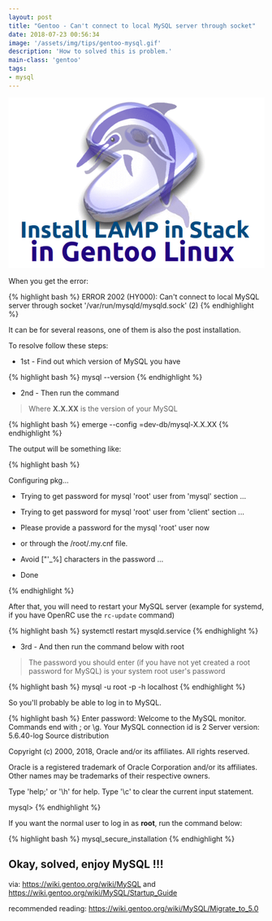 ```yaml
---
layout: post
title: "Gentoo - Can't connect to local MySQL server through socket"
date: 2018-07-23 00:56:34
image: '/assets/img/tips/gentoo-mysql.gif'
description: 'How to solved this is problem.'
main-class: 'gentoo'
tags:
- mysql
---
```


![Gentoo - Can't connect to local MySQL server through socket](/assets/img/tips/gentoo-mysql.gif "Gentoo - Can't connect to local MySQL server through socket")

When you get the error:

{% highlight bash %}
ERROR 2002 (HY000): Can't connect to local MySQL server through socket '/var/run/mysqld/mysqld.sock' (2)
{% endhighlight %}

It can be for several reasons, one of them is also the post installation.

To resolve follow these steps:

- 1st - Find out which version of MySQL you have

{% highlight bash %}
mysql --version
{% endhighlight %}

- 2nd - Then run the command

> Where __X.X.XX__ is the version of your MySQL

{% highlight bash %}
emerge --config =dev-db/mysql-X.X.XX
{% endhighlight %}

The output will be something like:

{% highlight bash %}


Configuring pkg...

 * Trying to get password for mysql 'root' user from 'mysql' section ...
 * Trying to get password for mysql 'root' user from 'client' section ...
 * Please provide a password for the mysql 'root' user now
 * or through the /root/.my.cnf file.
 * Avoid ["'\_%] characters in the password
  ...
  
 * Done


{% endhighlight %}


After that, you will need to restart your MySQL server (example for systemd, if you have OpenRC use the `rc-update` command)

{% highlight bash %}
systemctl restart mysqld.service
{% endhighlight %}

- 3rd - And then run the command below with root

> The password you should enter (if you have not yet created a root password for MySQL) is your system root user's password

{% highlight bash %}
mysql -u root -p -h localhost
{% endhighlight %}


So you'll probably be able to log in to MySQL.

{% highlight bash %}
Enter password: 
Welcome to the MySQL monitor.  Commands end with ; or \g.
Your MySQL connection id is 2
Server version: 5.6.40-log Source distribution

Copyright (c) 2000, 2018, Oracle and/or its affiliates. All rights reserved.

Oracle is a registered trademark of Oracle Corporation and/or its
affiliates. Other names may be trademarks of their respective
owners.

Type 'help;' or '\h' for help. Type '\c' to clear the current input statement.

mysql>
{% endhighlight %}

If you want the normal user to log in as __root__, run the command below:

{% highlight bash %}
mysql_secure_installation
{% endhighlight %}

## Okay, solved, enjoy MySQL !!!

via: <https://wiki.gentoo.org/wiki/MySQL> and <https://wiki.gentoo.org/wiki/MySQL/Startup_Guide>

recommended reading: <https://wiki.gentoo.org/wiki/MySQL/Migrate_to_5.0>
